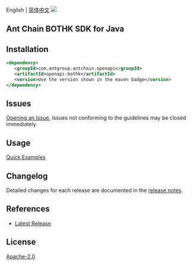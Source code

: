 English | [简体中文](README-CN.md)
![](https://aliyunsdk-pages.alicdn.com/icons/AlibabaCloud.svg)

## Ant Chain BOTHK SDK for Java

## Installation

```xml
<dependency>
   <groupId>com.antgroup.antchain.openapi</groupId>
   <artifactId>openapi-bothk</artifactId>
   <version>Use the version shown in the maven badge</version>
</dependency>
```

## Issues
[Opening an Issue](https://github.com/alipay/antchain-openapi-prod-sdk/issues/new), Issues not conforming to the guidelines may be closed immediately.

## Usage
[Quick Examples](https://github.com/alipay/antchain-openapi-prod-sdk/blob/master/docs/0-Examples-EN.md#quick-examples)

## Changelog
Detailed changes for each release are documented in the [release notes](./ChangeLog.txt).

## References
* [Latest Release](https://github.com/alipay/antchain-openapi-prod-sdk/)

## License
[Apache-2.0](http://www.apache.org/licenses/LICENSE-2.0)
